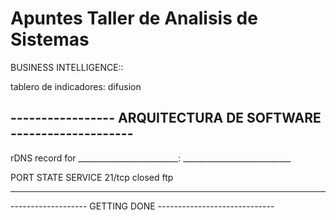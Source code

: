 # Apuntes Taller de Analisis de Sistemas


BUSINESS INTELLIGENCE::


tablero de indicadores:         difusion

----------------- ARQUITECTURA DE SOFTWARE --------------------
---------------------------------------------------------------

rDNS record for _________________________: ___________________________

PORT              STATE             SERVICE
21/tcp            closed            ftp

--------------------------------------------------------------
------------------- GETTING DONE -----------------------------
